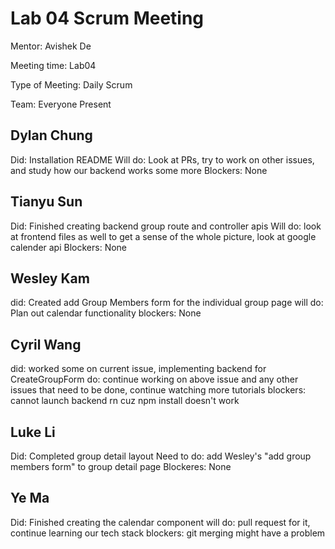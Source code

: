 # Lab 04 Scrum Meeting
Mentor: Avishek De

Meeting time: Lab04

Type of Meeting: Daily Scrum

Team: Everyone Present
## Dylan Chung
Did: Installation README
Will do: Look at PRs, try to work on other issues, and study how our backend works some more
Blockers: None

## Tianyu Sun
Did: Finished creating backend group route and controller apis
Will do: look at frontend files as well to get a sense of the whole picture, look at google calender api
Blockers: None

## Wesley Kam
did: Created add Group Members form for the individual group page
will do: Plan out calendar functionality
blockers: None

## Cyril Wang
did: worked some on current issue, implementing backend for CreateGroupForm
do: continue working on above issue and any other issues that need to be done, continue watching more tutorials
blockers: cannot launch backend rn cuz npm install doesn't work 

## Luke Li
Did: Completed group detail layout
Need to do: add Wesley's "add group members form" to group detail page
Blockeres: None

## Ye Ma
Did: Finished creating the calendar component
will do:  pull request for it, continue learning our tech stack
blockers: git merging might have a problem
